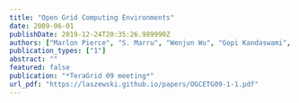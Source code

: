 ```yaml
---
title: "Open Grid Computing Environments"
date: 2009-06-01
publishDate: 2019-12-24T20:35:26.989990Z
authors: ["Marlon Pierce", "S. Marru", "Wenjun Wu", "Gopi Kandaswami", "Gregor von Laszewski", "Rion Dooley", "Maytal Dahan", "Nancy Wilkins-Diehr", "Mary Thomas"]
publication_types: ["1"]
abstract: ""
featured: false
publication: "*TeraGrid 09 meeting*"
url_pdf: "https://laszewski.github.io/papers/OGCETG09-1-1.pdf"
---
```


